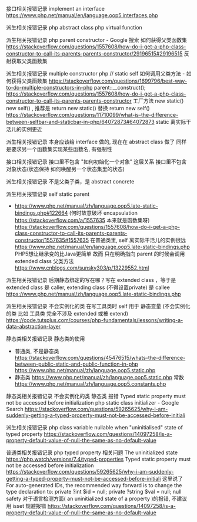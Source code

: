 
接口相关报错记录
implement an interface
https://www.php.net/manual/en/language.oop5.interfaces.php

派生相关报错记录
php abstract class
php virtual function

派生相关报错记录
php parent constructor - Google 搜索 如何获得父类函数集
https://stackoverflow.com/questions/1557608/how-do-i-get-a-php-class-constructor-to-call-its-parents-parents-constructor/29196515#29196515 反射获取父类函数集

派生相关报错记录
multiple constructor php // static self 如何调用父类方法 - 如何获得父类函数集
https://stackoverflow.com/questions/1699796/best-way-to-do-multiple-constructors-in-php
parent::__construct();
https://stackoverflow.com/questions/1557608/how-do-i-get-a-php-class-constructor-to-call-its-parents-parents-constructor
工厂方法
new static()   new self() , 推荐是 return new static() 替换 return new self()
https://stackoverflow.com/questions/11710099/what-is-the-difference-between-selfbar-and-staticbar-in-php/64072873#64072873
static 离实际干活儿的实例更近

派生相关报错记录
本身应该给 interface 做的, 现在在 abstract class 做了
同样是要求另一个函数集实现某些函数名, 有强制性

接口相关报错记录
接口里不包含 "如何初始化一个对象" 这层关系
接口里不包含对象状态(状态保持 如何唤醒另一个状态集里的状态)

派生相关报错记录
不是父类子类，是 abstract concrete

派生相关报错记录
self static parent
* https://www.php.net/manual/zh/language.oop5.late-static-bindings.php#122664
(何时故意破坏 encapsulation https://stackoverflow.com/a/1557635 本来就是函数集呀)
https://stackoverflow.com/questions/1557608/how-do-i-get-a-php-class-constructor-to-call-its-parents-parents-constructor/1557635#1557635
在普通类里, self 离实际干活儿的实例很远
https://www.php.net/manual/en/language.oop5.late-static-bindings.php
PHP5想让继承变的比Java更简单 故而 只在明确指向 parent 的时候会调用 extended class 父类方法
https://www.cnblogs.com/sunsky303/p/13229552.html

派生相关报错记录
后期静态绑定的写在哪？写在 extended class ，等于是 extended class 是 caller, extending class (不得设置private) 是 callee
https://www.php.net/manual/zh/language.oop5.late-static-bindings.php

派生相关报错记录
不会实例化的类
在写工具类时 self 用于 静态变量 (不会实例化的类 比如 工具类 完全不涉及 extended 或被 extend)
https://code.tutsplus.com/courses/php-fundamentals/lessons/writing-a-data-abstraction-layer

静态类相关报错记录
静态类的使用
- 普通类, 不是静态类
https://stackoverflow.com/questions/45476515/whats-the-difference-between-public-static-and-public-function-in-php
https://www.php.net/manual/zh/language.oop5.static.php
- 静态类
https://www.php.net/manual/zh/language.oop5.static.php
常数
https://www.php.net/manual/zh/language.oop5.constants.php

静态类相关报错记录
不会实例化的类 静态类
报错 Typed static property must not be accessed before initialization
php static class initializer - Google Search
https://stackoverflow.com/questions/59265625/why-i-am-suddenly-getting-a-typed-property-must-not-be-accessed-before-initiali

派生相关报错记录
php class variable nullable when
 "uninitialised" state of typed property
https://stackoverflow.com/questions/14097258/is-a-property-default-value-of-null-the-same-as-no-default-value


普通类相关报错记录
php typed property 相关问题
The uninitialized state https://php.watch/versions/7.4/typed-properties
Typed static property must not be accessed before initialization
https://stackoverflow.com/questions/59265625/why-i-am-suddenly-getting-a-typed-property-must-not-be-accessed-before-initiali
这里说了 For auto-generated IDs, the recommended way forward is to change the type declaration to:
 private ?int $id = null;
 private ?string $val = null;
null safety
对于语言检测方面( an uninitialized state of a property )的报错, 不建议用 isset 规避报错
https://stackoverflow.com/questions/14097258/is-a-property-default-value-of-null-the-same-as-no-default-value
